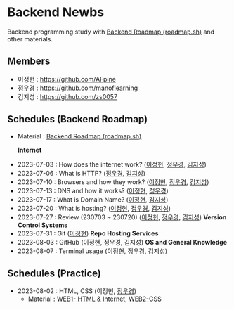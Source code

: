 # Backend Newbs

Backend programming study with [Backend Roadmap (roadmap.sh)](https://roadmap.sh/backend) and other materials.

## Members

- 이정현 : https://github.com/AFpine
- 정우경 : https://github.com/manoflearning
- 김지성 : https://github.com/zs0057

## Schedules (Backend Roadmap)
- Material : [Backend Roadmap (roadmap.sh)](https://roadmap.sh/backend)
  **<p>Internet</p>**
- 2023-07-03 : How does the internet work?
  ([이정현](https://github.com/manoflearning/backend-newbs/blob/main/AFpine/How%20does%20the%20internet%20work%3F.md),
  [정우경](https://github.com/manoflearning/backend-newbs/blob/main/manoflearning/How%20does%20the%20internet%20work_%20-%20Google%20Docs.pdf),
  [김지성](https://github.com/manoflearning/backend-newbs/blob/main/Zs/How%20does%20Internet%20work.pdf))
- 2023-07-06 : What is HTTP?
  ([정우경](https://github.com/manoflearning/backend-newbs/blob/main/manoflearning/What%20is%20HTTP_%20-%20Google%20Docs.pdf),
  [김지성](https://github.com/manoflearning/backend-newbs/blob/main/Zs/What%20is%20HTTP.pdf))
- 2023-07-10 : Browsers and how they work?
  ([이정현](https://github.com/manoflearning/backend-newbs/blob/main/AFpine/Browsers%20and%20how%20they%20work%3F.md),
  [정우경](https://github.com/manoflearning/backend-newbs/blob/main/manoflearning/Browsers%20and%20how%20they%20work_%20-%20Google%20Docs.pdf),
  [김지성](https://github.com/manoflearning/backend-newbs/blob/main/Zs/How%20browsers%20work.pdf))
- 2023-07-13 : DNS and how it works?
  ([이정현](https://github.com/manoflearning/backend-newbs/blob/main/AFpine/DNS%20and%20how%20it%20works%3F.md),
  [정우경](https://github.com/manoflearning/backend-newbs/blob/main/manoflearning/DNS%20and%20how%20it%20works_%20-%20Google%20Docs.pdf))
- 2023-07-17 : What is Domain Name?
  ([이정현](https://github.com/manoflearning/backend-newbs/blob/main/AFpine/What%20is%20Domain%20Name%3F.md),
  [김지성](https://github.com/manoflearning/backend-newbs/blob/main/Zs/What%20is%20Domain%20Name%20a4118925eba444c1abebbe9815adb59c.pdf))
- 2023-07-20 : What is hosting?
  ([이정현](https://github.com/manoflearning/backend-newbs/blob/main/AFpine/What%20is%20Hosting%3F.md),
  [정우경](https://github.com/manoflearning/backend-newbs/blob/main/manoflearning/What%20is%20hosting_%20-%20Google%20Docs.pdf),
  [김지성](https://github.com/manoflearning/backend-newbs/blob/main/Zs/What%20is%20Web%20Hosting.pdf))
- 2023-07-27 : Review (230703 ~ 230720)
  ([이정현](https://github.com/manoflearning/backend-newbs/blob/main/AFpine/Internet%20Review.md),
  [정우경](https://github.com/manoflearning/backend-newbs/blob/main/manoflearning/Review%20(230703%20~%20230720)%20-%20Google%20Docs.pdf),
  [김지성](https://github.com/manoflearning/backend-newbs/blob/main/Zs/Review.pdf))
  **Version Control Systems**
- 2023-07-31 : Git
  ([이정현](https://github.com/manoflearning/backend-newbs/blob/main/AFpine/Git.md))
  **Repo Hosting Services**
- 2023-08-03 : GitHub
  (이정현,
  정우경,
  김지성)
  **OS and General Knowledge**
- 2023-08-07 : Terminal usage
  (이정현,
  정우경,
  김지성)
  
## Schedules (Practice)
- 2023-08-02 : HTML, CSS
  (이정현,
  [정우경](https://github.com/manoflearning/zombie))
  - Material : [WEB1- HTML & Internet](https://www.youtube.com/playlist?list=PLuHgQVnccGMDZP7FJ_ZsUrdCGH68ppvPb), [WEB2-CSS](https://www.youtube.com/playlist?list=PLuHgQVnccGMAnWgUYiAW2cTzSBywFO75B)

